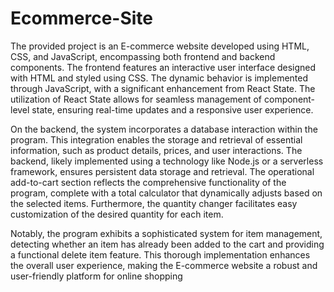 # Ecommerce-Site

The provided project is an E-commerce website developed using HTML, CSS, and JavaScript, encompassing both frontend and backend components. The frontend features an interactive user interface designed with HTML and styled using CSS. The dynamic behavior is implemented through JavaScript, with a significant enhancement from React State. The utilization of React State allows for seamless management of component-level state, ensuring real-time updates and a responsive user experience.

On the backend, the system incorporates a database interaction within the program. This integration enables the storage and retrieval of essential information, such as product details, prices, and user interactions. The backend, likely implemented using a technology like Node.js or a serverless framework, ensures persistent data storage and retrieval. The operational add-to-cart section reflects the comprehensive functionality of the program, complete with a total calculator that dynamically adjusts based on the selected items. Furthermore, the quantity changer facilitates easy customization of the desired quantity for each item.

Notably, the program exhibits a sophisticated system for item management, detecting whether an item has already been added to the cart and providing a functional delete item feature. This thorough implementation enhances the overall user experience, making the E-commerce website a robust and user-friendly platform for online shopping

